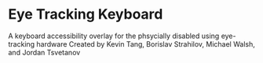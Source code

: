 # Eye Tracking Keyboard
A keyboard accessibility overlay for the phsycially disabled using eye-tracking hardware
Created by Kevin Tang, Borislav Strahilov, Michael Walsh, and Jordan Tsvetanov
